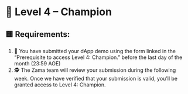 # 🏅 Level 4 – Champion

## 🟨 Requirements:
1. 📝 You have submitted your dApp demo using the form linked in the “Prerequisite to access Level 4: Champion.” before the last day of the month (23:59 AOE)
2. 🕵️ The Zama team will review your submission during the following week. Once we have verified that your submission is valid, you’ll be granted access to Level 4: Champion.
